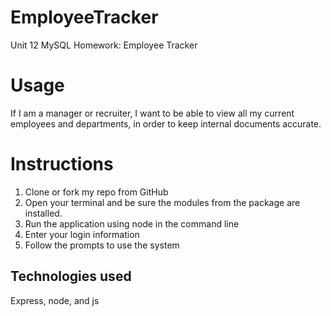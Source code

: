 # EmployeeTracker

Unit 12 MySQL Homework: Employee Tracker

# Usage

If I am a manager or recruiter, I want to be able to view all my current employees and departments, in order to keep internal documents accurate.

# Instructions

1. Clone or fork my repo from GitHub
2. Open your terminal and be sure the modules from the package are installed.
3. Run the application using node in the command line
4. Enter your login information
5. Follow the prompts to use the system

## Technologies used

Express, node, and js

